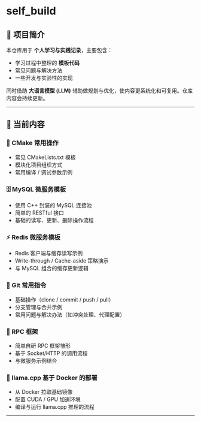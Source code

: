 # self_build

## 📌 项目简介
本仓库用于 **个人学习与实践记录**，主要包含：
- 学习过程中整理的 **模板代码**
- 常见问题与解决方法
- 一些开发与实验性的实现

同时借助 **大语言模型 (LLM)** 辅助做规划与优化，使内容更系统化和可复用。仓库内容会持续更新。

---

## 📂 当前内容
### 🔧 CMake 常用操作
- 常见 CMakeLists.txt 模板
- 模块化项目组织方式
- 常用编译 / 调试参数示例

### 🗄️ MySQL 微服务模板
- 使用 C++ 封装的 MySQL 连接池
- 简单的 RESTful 接口
- 基础的读写、更新、删除操作流程

### ⚡ Redis 微服务模板
- Redis 客户端与缓存读写示例
- Write-through / Cache-aside 策略演示
- 与 MySQL 组合的缓存更新逻辑

### 🌱 Git 常用指令
- 基础操作（clone / commit / push / pull）
- 分支管理与合并示例
- 常用问题与解决办法（如冲突处理、代理配置）

### 🔗 RPC 框架
- 简单自研 RPC 框架雏形
- 基于 Socket/HTTP 的调用流程
- 与微服务示例结合

### 🐳 llama.cpp 基于 Docker 的部署
- 从 Docker 拉取基础镜像
- 配置 CUDA / GPU 加速环境
- 编译与运行 llama.cpp 推理的流程

---

